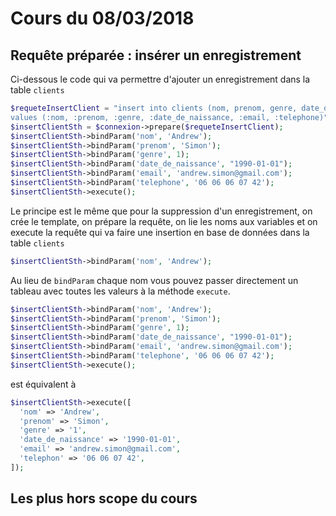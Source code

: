 # Cours du 08/03/2018

## Requête préparée : insérer un enregistrement
Ci-dessous le code qui va permettre d'ajouter un enregistrement dans la table `clients`

```php
$requeteInsertClient = "insert into clients (nom, prenom, genre, date_de_naissance, email, telephone)
values (:nom, :prenom, :genre, :date_de_naissance, :email, :telephone)";
$insertClientSth = $connexion->prepare($requeteInsertClient);
$insertClientSth->bindParam('nom', 'Andrew');
$insertClientSth->bindParam('prenom', 'Simon');
$insertClientSth->bindParam('genre', 1);
$insertClientSth->bindParam('date_de_naissance', "1990-01-01");
$insertClientSth->bindParam('email', 'andrew.simon@gmail.com');
$insertClientSth->bindParam('telephone', '06 06 06 07 42');
$insertClientSth->execute();
```

Le principe est le même que pour la suppression d'un enregistrement, on crée le template, on prépare la requête, on lie les noms aux variables et on execute la requête qui va faire une insertion en base de données dans la table `clients`


```php
$insertClientSth->bindParam('nom', 'Andrew');
```


Au lieu de `bindParam` chaque nom vous pouvez passer directement un tableau avec
toutes les valeurs à la méthode `execute`.

```php
$insertClientSth->bindParam('nom', 'Andrew');
$insertClientSth->bindParam('prenom', 'Simon');
$insertClientSth->bindParam('genre', 1);
$insertClientSth->bindParam('date_de_naissance', "1990-01-01");
$insertClientSth->bindParam('email', 'andrew.simon@gmail.com');
$insertClientSth->bindParam('telephone', '06 06 06 07 42');
$insertClientSth->execute();
```

est équivalent à

```php
$insertClientSth->execute([
  'nom' => 'Andrew',
  'prenom' => 'Simon',
  'genre' => '1',
  'date_de_naissance' => '1990-01-01',
  'email' => 'andrew.simon@gmail.com',
  'telephon' => '06 06 07 42',
]);
```



## Les plus hors scope du cours
